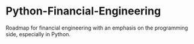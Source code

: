 # Python-Financial-Engineering
Roadmap for financial engineering with an emphasis on the programming side, especially in Python.
